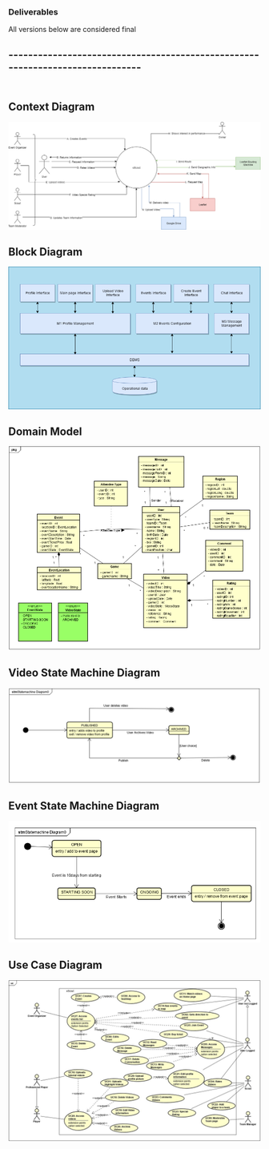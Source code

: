 <h3>Deliverables</h3>

<p>All versions below are considered final</p>
 

<h2>------------------------------------------------------------------------------<br><br></h2>

<h2>Context Diagram</h2>
<img src="https://raw.githubusercontent.com/Moozdzn/eScout/master/deliverables/Context%20Diagram/Context%20Diagram%20Final.png"></img>

<h2>Block Diagram</h2>
<img src="https://raw.githubusercontent.com/Moozdzn/eScout/master/deliverables/block%20diagram/Block%20Diagram%20Final.png"></img>

<h2>Domain Model</h2>
<img src="https://raw.githubusercontent.com/Moozdzn/eScout/master/deliverables/domain%20model/Domain%20Model%20Final.png"></img>

<h2>Video State Machine Diagram</h2>
<img src="https://raw.githubusercontent.com/Moozdzn/eScout/master/deliverables/statemachine%20diagram/Video%20State%20Machine%20Final.png"></img>

<h2>Event State Machine Diagram</h2>
<img src="https://raw.githubusercontent.com/Moozdzn/eScout/master/deliverables/statemachine%20diagram/Event%20State%20Machine%20Final.png"></img>

<h2>Use Case Diagram</h2>
<img src="https://raw.githubusercontent.com/Moozdzn/eScout/master/deliverables/use%20case%20diagram/Use%20Case%20Diagram%20FInal.jpg"></img>

